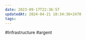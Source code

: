 ```yaml
---
date: 2023-09-17T22:36:57
updatedAt: 2024-04-21 18:34:36+2470
tags: 
---
```

#Infrastructure 
#argent 